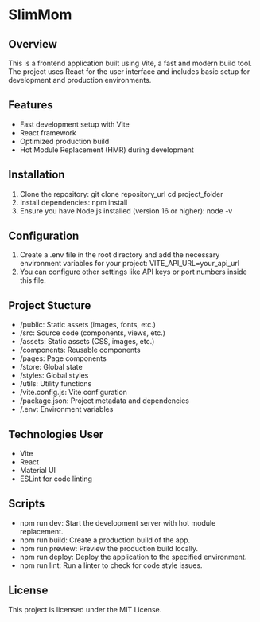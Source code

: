 # SlimMom

## Overview

This is a frontend application built using Vite, a fast and modern build tool. The project uses React for the user interface and includes basic setup for development and production environments.

## Features

- Fast development setup with Vite
- React framework
- Optimized production build
- Hot Module Replacement (HMR) during development

## Installation

1. Clone the repository:
   git clone repository_url
   cd project_folder
2. Install dependencies: npm install
3. Ensure you have Node.js installed (version 16 or higher):
   node -v

## Configuration

1. Create a .env file in the root directory and add the necessary environment variables for your project: VITE_API_URL=your_api_url
2. You can configure other settings like API keys or port numbers inside this file.

## Project Stucture

- /public: Static assets (images, fonts, etc.)
- /src: Source code (components, views, etc.)
- /assets: Static assets (CSS, images, etc.)
- /components: Reusable components
- /pages: Page components
- /store: Global state
- /styles: Global styles
- /utils: Utility functions
- /vite.config.js: Vite configuration
- /package.json: Project metadata and dependencies
- /.env: Environment variables

## Technologies User

- Vite
- React
- Material UI
- ESLint for code linting

## Scripts

- npm run dev: Start the development server with hot module replacement.
- npm run build: Create a production build of the app.
- npm run preview: Preview the production build locally.
- npm run deploy: Deploy the application to the specified environment.
- npm run lint: Run a linter to check for code style issues.

## License

This project is licensed under the MIT License.
